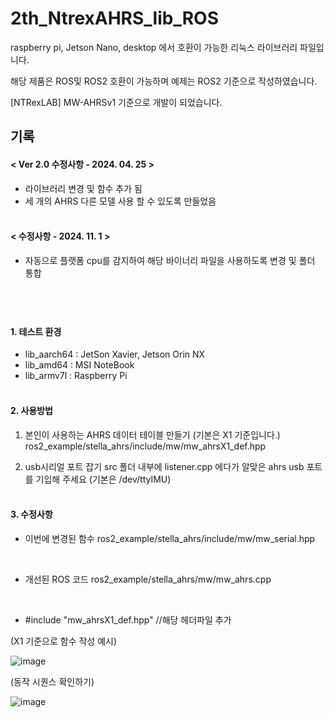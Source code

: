 # 2th_NtrexAHRS_lib_ROS


raspberry pi, Jetson Nano, desktop 에서 호환이 가능한 리눅스 라이브러리 파일입니다.

해당 제품은 ROS및 ROS2 호환이 가능하며 예제는 ROS2 기준으로 작성하였습니다.

[NTRexLAB] MW-AHRSv1 기준으로 개발이 되었습니다.
<br>    
## 기록
#### < Ver 2.0 수정사항 - 2024. 04. 25 >

- 라이브러리 변경 및 함수 추가 됨
- 세 개의 AHRS 다른 모델 사용 할 수 있도록 만들었음
<br><br>
    
#### < 수정사항 - 2024. 11. 1 >
- 자동으로 플랫폼 cpu를 감지하여 해당 바이너리 파일을 사용하도록 변경 및 폴더 통합
## <br>
#### 1. 테스트 환경
* lib_aarch64 : JetSon Xavier, Jetson Orin NX
*  lib_amd64   : MSI NoteBook
*  lib_armv7l  : Raspberry Pi
<br><br>
#### 2. 사용방법

1) 본인이 사용하는 AHRS 데이터 테이블 만들기 (기본은 X1 기준입니다.)
ros2_example/stella_ahrs/include/mw/mw_ahrsX1_def.hpp

2) usb시리얼 포트 잡기
src 폴더 내부에 listener.cpp 에다가 알맞은 ahrs usb 포트를 기입해 주세요 (기본은 /dev/ttyIMU)
<br><br>

#### 3. 수정사항

- 이번에 변경된 함수
  ros2_example/stella_ahrs/include/mw/mw_serial.hpp
<br>

 - 개선된 ROS 코드 
ros2_example/stella_ahrs/mw/mw_ahrs.cpp
<br>

 - #include "mw_ahrsX1_def.hpp" //해당 헤더파일 추가

(X1 기준으로 함수 작성 예시)

![image](https://github.com/ntrexlab/2th_NtrexAHRS_lib_ROS/assets/85467544/1968f4a6-d733-46d0-bdc6-6a1515c85183)

(동작 시퀀스 확인하기)

![image](https://github.com/ntrexlab/2th_NtrexAHRS_lib_ROS/assets/85467544/100685a0-11fe-4556-ad71-91f9e6d14a78)


